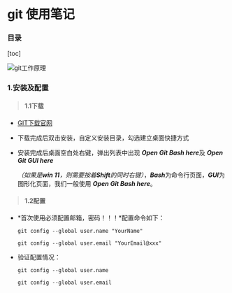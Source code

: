 # git 使用笔记



### 目录
[toc]

![git工作原理](C:\Users\c3322\Desktop\git工作原理.png)

### 1.安装及配置

> ####  1.1下载

+ [GIT下载官网](https://git-scm.com/download)

+ 下载完成后双击安装，自定义安装目录，勾选建立桌面快捷方式

+ 安装完成后桌面空白处右键，弹出列表中出现 ***Open Git Bash here***及 ***Open Git GUI here***

  *（如果是**win 11**，则需要按着**Shift**的同时右键）*，***Bash***为命令行页面，***GUI***为图形化页面，我们一般使用 ***Open Git Bash here***。

> #### 1.2配置

+ *首次使用必须配置邮箱，密码！！！*配置命令如下：

  `git config --global user.name "YourName"`

  `git config --global user.email "YourEmail@xxx"`

+ 验证配置情况：
  
  `git config --global user.name`
  
  `git config --global user.email`
  
  
  
  

